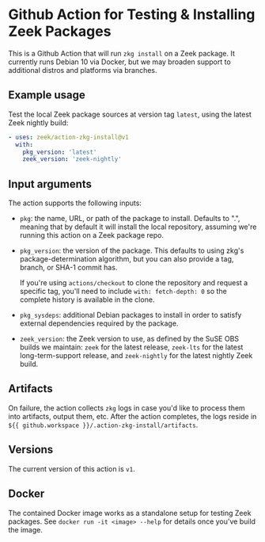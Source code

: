 # Github Action for Testing & Installing Zeek Packages

This is a Github Action that will run `zkg install` on a Zeek
package. It currently runs Debian 10 via Docker, but we may broaden
support to additional distros and platforms via branches.

## Example usage

Test the local Zeek package sources at version tag `latest`, using the
latest Zeek nightly build:

```yaml
- uses: zeek/action-zkg-install@v1
  with:
    pkg_version: 'latest'
    zeek_version: 'zeek-nightly'
```

## Input arguments

The action supports the following inputs:

- `pkg`: the name, URL, or path of the package to install. Defaults to
  ".", meaning that by default it will install the local repository,
  assuming we're running this action on a Zeek package repo.

- `pkg_version`: the version of the package. This defaults to using zkg's
  package-determination algorithm, but you can also provide a tag,
  branch, or SHA-1 commit has.

  If you're using `actions/checkout` to clone the repository and
  request a specific tag, you'll need to include `with: fetch-depth:
  0` so the complete history is available in the clone.

- `pkg_sysdeps`: additional Debian packages to install in order to
  satisfy external dependencies required by the package.

- `zeek_version`: the Zeek version to use, as defined by the SuSE OBS
  builds we maintain: `zeek` for the latest release, `zeek-lts` for
  the latest long-term-support release, and `zeek-nightly` for the
  latest nightly Zeek build.

## Artifacts

On failure, the action collects `zkg` logs in case you'd like to process them
into artifacts, output them, etc. After the action completes, the logs reside in
`${{ github.workspace }}/.action-zkg-install/artifacts`.

## Versions

The current version of this action is `v1`.

## Docker

The contained Docker image works as a standalone setup for testing
Zeek packages. See `docker run -it <image> --help` for details once
you've build the image.
